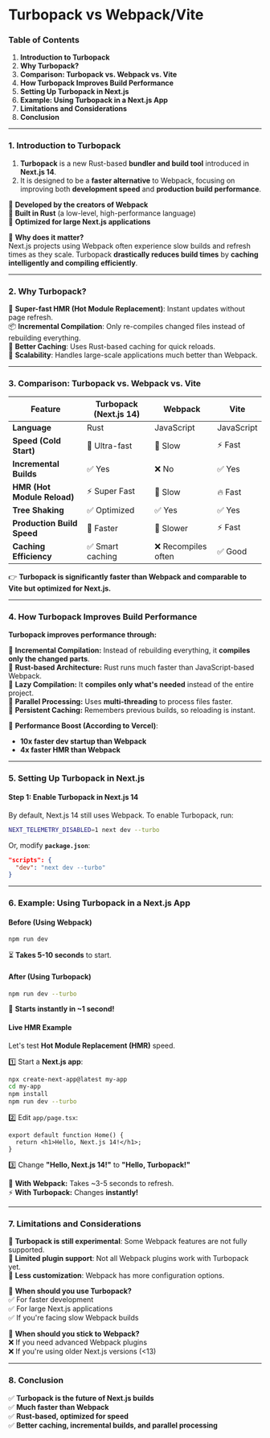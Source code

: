 # Turbopack  vs Webpack/Vite

### **Table of Contents**

1. **Introduction to Turbopack**
2. **Why Turbopack?**
3. **Comparison: Turbopack vs. Webpack vs. Vite**
4. **How Turbopack Improves Build Performance**
5. **Setting Up Turbopack in Next.js**
6. **Example: Using Turbopack in a Next.js App**
7. **Limitations and Considerations**
8. **Conclusion**

***

### **1. Introduction to Turbopack**

1. **Turbopack** is a new Rust-based **bundler and build tool** introduced in **Next.js 14**.
2. &#x20;It is designed to be a **faster alternative** to Webpack, focusing on improving both **development speed** and **production build performance**.

🔹 **Developed by the creators of Webpack**\
🔹 **Built in Rust** (a low-level, high-performance language)\
🔹 **Optimized for large Next.js applications**

🚀 **Why does it matter?**\
Next.js projects using Webpack often experience slow builds and refresh times as they scale. Turbopack **drastically reduces build times** by **caching intelligently and compiling efficiently**.

***

### **2. Why Turbopack?**

💨 **Super-fast HMR (Hot Module Replacement)**: Instant updates without page refresh.\
📦 **Incremental Compilation**: Only re-compiles changed files instead of rebuilding everything.\
🔧 **Better Caching**: Uses Rust-based caching for quick reloads.\
🚀 **Scalability**: Handles large-scale applications much better than Webpack.

***

### **3. Comparison: Turbopack vs. Webpack vs. Vite**

| Feature                     | **Turbopack** (Next.js 14) | **Webpack**        | **Vite**   |
| --------------------------- | -------------------------- | ------------------ | ---------- |
| **Language**                | Rust                       | JavaScript         | JavaScript |
| **Speed (Cold Start)**      | 🚀 Ultra-fast              | 🐢 Slow            | ⚡ Fast     |
| **Incremental Builds**      | ✅ Yes                      | ❌ No               | ✅ Yes      |
| **HMR (Hot Module Reload)** | ⚡ Super Fast               | 🐌 Slow            | 🔥 Fast    |
| **Tree Shaking**            | ✅ Optimized                | ✅ Yes              | ✅ Yes      |
| **Production Build Speed**  | 🚀 Faster                  | 🐢 Slower          | ⚡ Fast     |
| **Caching Efficiency**      | ✅ Smart caching            | ❌ Recompiles often | ✅ Good     |

👉 **Turbopack is significantly faster than Webpack and comparable to Vite but optimized for Next.js.**

***

### **4. How Turbopack Improves Build Performance**

**Turbopack improves performance through:**

🔹 **Incremental Compilation:** Instead of rebuilding everything, it **compiles only the changed parts**.\
🔹 **Rust-based Architecture:** Rust runs much faster than JavaScript-based Webpack.\
🔹 **Lazy Compilation:** It **compiles only what's needed** instead of the entire project.\
🔹 **Parallel Processing:** Uses **multi-threading** to process files faster.\
🔹 **Persistent Caching:** Remembers previous builds, so reloading is instant.

🚀 **Performance Boost (According to Vercel)**:

* **10x faster dev startup than Webpack**
* **4x faster HMR than Webpack**

***

### **5. Setting Up Turbopack in Next.js**

#### **Step 1: Enable Turbopack in Next.js 14**

By default, Next.js 14 still uses Webpack. To enable Turbopack, run:

```sh
NEXT_TELEMETRY_DISABLED=1 next dev --turbo
```

Or, modify **`package.json`**:

```json
"scripts": {
  "dev": "next dev --turbo"
}
```

***

### **6. Example: Using Turbopack in a Next.js App**

#### **Before (Using Webpack)**

```sh
npm run dev
```

⏳ **Takes 5-10 seconds** to start.

#### **After (Using Turbopack)**

```sh
npm run dev --turbo
```

🚀 **Starts instantly in \~1 second!**

#### **Live HMR Example**

Let's test **Hot Module Replacement (HMR)** speed.

1️⃣ Start a **Next.js app**:

```sh
npx create-next-app@latest my-app
cd my-app
npm install
npm run dev --turbo
```

2️⃣ Edit `app/page.tsx`:

```tsx
export default function Home() {
  return <h1>Hello, Next.js 14!</h1>;
}
```

3️⃣ Change **"Hello, Next.js 14!"** to **"Hello, Turbopack!"**

🔁 **With Webpack:** Takes \~3-5 seconds to refresh.\
⚡ **With Turbopack:** Changes **instantly!**

***

### **7. Limitations and Considerations**

🚧 **Turbopack is still experimental**: Some Webpack features are not fully supported.\
🚧 **Limited plugin support**: Not all Webpack plugins work with Turbopack yet.\
🚧 **Less customization**: Webpack has more configuration options.

🔹 **When should you use Turbopack?**\
✅ For faster development\
✅ For large Next.js applications\
✅ If you're facing slow Webpack builds

🔹 **When should you stick to Webpack?**\
❌ If you need advanced Webpack plugins\
❌ If you're using older Next.js versions (<13)

***

### **8. Conclusion**

✅ **Turbopack is the future of Next.js builds**\
✅ **Much faster than Webpack**\
✅ **Rust-based, optimized for speed**\
✅ **Better caching, incremental builds, and parallel processing**
